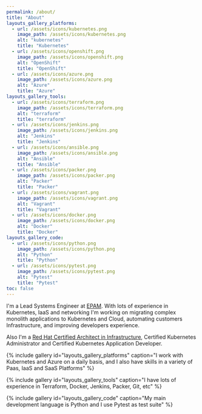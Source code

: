 ```yaml
---
permalink: /about/
title: "About"
layouts_gallery_platforms:
  - url: /assets/icons/kubernetes.png
    image_path: /assets/icons/kubernetes.png
    alt: "kubernetes"
    title: "Kubernetes"
  - url: /assets/icons/openshift.png
    image_path: /assets/icons/openshift.png
    alt: "OpenShift"
    title: "OpenShift"
  - url: /assets/icons/azure.png
    image_path: /assets/icons/azure.png
    alt: "Azure"
    title: "Azure"
layouts_gallery_tools:
  - url: /assets/icons/terraform.png
    image_path: /assets/icons/terraform.png
    alt: "terraform"
    title: "terraform"
  - url: /assets/icons/jenkins.png
    image_path: /assets/icons/jenkins.png
    alt: "Jenkins"
    title: "Jenkins"
  - url: /assets/icons/ansible.png
    image_path: /assets/icons/ansible.png
    alt: "Ansible"
    title: "Ansible"
  - url: /assets/icons/packer.png
    image_path: /assets/icons/packer.png
    alt: "Packer"
    title: "Packer"
  - url: /assets/icons/vagrant.png
    image_path: /assets/icons/vagrant.png
    alt: "Vagrant"
    title: "Vagrant"
  - url: /assets/icons/docker.png
    image_path: /assets/icons/docker.png
    alt: "Docker"
    title: "Docker"
layouts_gallery_code:
  - url: /assets/icons/python.png
    image_path: /assets/icons/python.png
    alt: "Python"
    title: "Python"
  - url: /assets/icons/pytest.png
    image_path: /assets/icons/pytest.png
    alt: "Pytest"
    title: "Pytest"
toc: false
---
```


 I'm a Lead Systems Engineer at [EPAM](https://epam.com/).
 With lots of experience in Kubernetes, IaaS and networking I'm working on
 migrating complex monolith applications to Kubernetes and Cloud, automating
 customers Infrastructure, and improving developers experience.

 Also I'm a [Red Hat Certified Architect in Infrastructure](https://www.redhat.com/rhtapps/services/verify?certId=160-186-458),
 Certified Kubernetes Administrator and Certified Kubernetes Application Developer.

{% include gallery id="layouts_gallery_platforms" caption="I work with Kubernetes and Azure on a daily basis, and I also have skills in a variety of Paas, IaaS and SaaS Platforms" %}

{% include gallery id="layouts_gallery_tools" caption="I have lots of experience in Terraform, Docker, Jenkins, Packer, Git, etc" %}

{% include gallery id="layouts_gallery_code" caption="My main development language is Python and I use Pytest as test suite" %}
